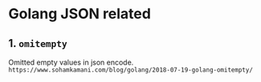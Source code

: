 
# Golang JSON related

## 1. `omitempty`

Omitted empty values in json encode.
`https://www.sohamkamani.com/blog/golang/2018-07-19-golang-omitempty/`
